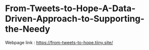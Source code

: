 # From-Tweets-to-Hope-A-Data-Driven-Approach-to-Supporting-the-Needy

Webpage link : https://from-tweets-to-hope.tiiny.site/

